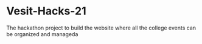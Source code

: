 # Vesit-Hacks-21
The hackathon project to build the website where all the college events can be organized and manageda
